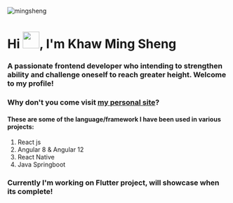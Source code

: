 <p align="left"> <img src="https://komarev.com/ghpvc/?username=MINGSHENG1998&label=Profile%20views&color=0e75b6&style=flat" alt="mingsheng" /> </p>

<h1>Hi <img src="https://github.com/TheDudeThatCode/TheDudeThatCode/blob/master/Assets/Hi.gif" width="38px">, I'm Khaw Ming Sheng</h1>

<h3>A passionate frontend developer who intending to strengthen ability and challenge oneself to reach greater height. Welcome to my profile!</h3>

<h3>Why don't you come visit <a href="https://khaw-ming-sheng-cv.web.app/">my personal site</a>?</h3>

<h4>These are some of the language/framework I have been used in various projects:</h4>
<ol>
  <li>React js</li>
  <li>Angular 8 & Angular 12</li>
  <li>React Native</li>
  <li>Java Springboot</li>
</ol>

<h3>Currently I'm working on Flutter project, will showcase when its complete!</h3>
